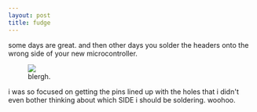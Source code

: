 ```yaml
---
layout: post
title: fudge
---
```


some days are great. and then other days you solder the headers onto the wrong side of your new microcontroller.

<figure>
    <img src="http://i.imgur.com/I7Dz2Ch.jpg">
    <figcaption>blergh.</figcaption>
</figure>

i was so focused on getting the pins lined up with the holes that i didn't even bother thinking about which SIDE i should be soldering. woohoo.